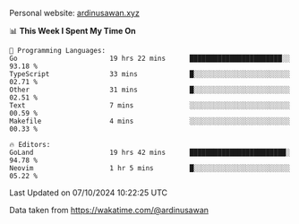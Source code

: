 Personal website: [ardinusawan.xyz](https://ardinusawan.xyz)

<!--START_SECTION:waka-->
📊 **This Week I Spent My Time On** 

```text
💬 Programming Languages: 
Go                       19 hrs 22 mins      ███████████████████████░░   93.18 % 
TypeScript               33 mins             █░░░░░░░░░░░░░░░░░░░░░░░░   02.71 % 
Other                    31 mins             █░░░░░░░░░░░░░░░░░░░░░░░░   02.51 % 
Text                     7 mins              ░░░░░░░░░░░░░░░░░░░░░░░░░   00.59 % 
Makefile                 4 mins              ░░░░░░░░░░░░░░░░░░░░░░░░░   00.33 % 

🔥 Editors: 
GoLand                   19 hrs 42 mins      ████████████████████████░   94.78 % 
Neovim                   1 hr 5 mins         █░░░░░░░░░░░░░░░░░░░░░░░░   05.22 % 
```


 Last Updated on 07/10/2024 10:22:25 UTC
<!--END_SECTION:waka-->
Data taken from https://wakatime.com/@ardinusawan
